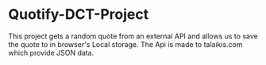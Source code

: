 # Quotify-DCT-Project

This project gets a random quote from an external API and allows us to save the quote to in browser's Local storage.
The Api is made to talaikis.com which provide JSON data.
